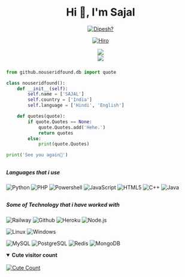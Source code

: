 
<h1 align="center">Hi 👋, I'm Sajal</h1>

<p align="center">
  <a href="https://t.me/nouseridfound"><img src="http://readme-typing-svg.herokuapp.com?color=1C71FA&center=true&vCenter=true&multiline=false&lines=A+Noob+Coder+From+India." alt="Dipesh?">
</p>

<p align="center"> <a href="https://t.me/nouseridfound"><img src="https://telegra.ph/file/64d1bc3f4474a22dee976.jpg" alt="Hiro"></a>

<div align="center">
<img src="https://github-readme-stats.vercel.app/api?username=sajalrock&theme=react&show_icons=true&count_private=true">
</div>
<div align="center">
<img src="https://github-readme-stats.vercel.app/api/top-langs/?username=nouseridfound&theme=tokyonight&layout=compact&langs_count=5">
</div>

###

```python
from github.nouseridfound.db import quote

class nouseridfound():
    def __init__(self):
        self.name = ['SAJAL']
        self.country = ['India']
        self.language = ['Hindi', 'English']

    def quotes(quote):
        if quote.Quotes == None:
            quote.Quotes.add('Hehe.')
            return quotes
        else:
            print(quote.Quotes)

print('See you again👋')
```

##
##### Languages that i use

![Python](https://img.shields.io/badge/-Python-000000?style=flat&logo=python)
![PHP](https://img.shields.io/badge/-PHP-000000?style=flat&logo=php)
![Powershell](https://img.shields.io/badge/-PowerShell-000000?style=flat&logo=powershell)
![JavaScript](https://img.shields.io/badge/-JavaScript-000000?style=flat&logo=javascript)
![HTML5](https://img.shields.io/badge/-HTML5-000000?style=flat&logo=html5)
![C++](https://img.shields.io/badge/-C++-000000?style=flat&logo=c%2B%2B)
![Java](https://img.shields.io/badge/-Java-000000?style=flat&logo=java)
##
##### Some of Technology that i have worked with

![Railway](https://img.shields.io/badge/-Railway-222222?style=flat&logo=railway&logoColor=white)
![Github](https://img.shields.io/badge/-GitHub-222222?style=flat&logo=github&logoColor=white)
![Heroku](https://img.shields.io/badge/-Heroku-222222?style=flat&logo=heroku&logoColor=white)
![Node.js](https://img.shields.io/badge/-Node.js-222222?style=flat&logo=node.js&logoColor=white)

![Linux](https://img.shields.io/badge/OS-Linux-blue?&logo=Linux)
![Windows](https://img.shields.io/badge/OS-Windows-blue?&logo=Windows)

![MySQL](https://img.shields.io/badge/MySQL-white?&logo=MySQL)
![PostgreSQL](https://img.shields.io/badge/PostgreSQL-white?&logo=PostgreSQL)
![Redis](https://img.shields.io/badge/Redis-white?&logo=Redis)
![MongoDB](https://img.shields.io/badge/MongoDB-white?&logo=MongoDB)

<details open>
<summary><b>Cute visitor count</b></summary>
<br>
<a href="https://t.me/nouseridfound"><img alt="Cute Count" src="https://count.getloli.com/get/@nouseridfound?theme=rule34" /></a>
</details>
